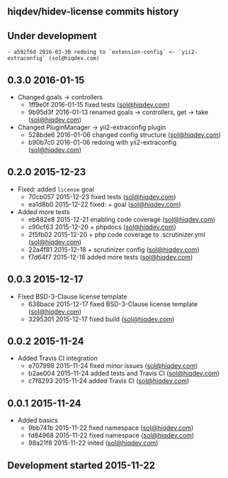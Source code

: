 hiqdev/hidev-license commits history
------------------------------------

## Under development

    - a592f6d 2016-03-30 redoing to `extension-config` <- `yii2-extraconfig` (sol@hiqdev.com)

## 0.3.0 2016-01-15

- Changed goals -> controllers
    - 1ff9e0f 2016-01-15 fixed tests (sol@hiqdev.com)
    - 9b95d3f 2016-01-13 renamed goals -> controllers, get -> take (sol@hiqdev.com)
- Changed PluginManager -> yii2-extraconfig plugin
    - 528bde6 2016-01-06 changed config structure (sol@hiqdev.com)
    - b90b7c0 2016-01-06 redoing with yii2-extraconfig (sol@hiqdev.com)

## 0.2.0 2015-12-23

- Fixed: added `license` goal
    - 70cb057 2015-12-23 fixed tests (sol@hiqdev.com)
    - ea1d8b0 2015-12-22 fixed: +  goal (sol@hiqdev.com)
- Added more tests
    - eb882e8 2015-12-21 enabling code coverage (sol@hiqdev.com)
    - c90cf63 2015-12-20 + phpdocs (sol@hiqdev.com)
    - 2f5fb02 2015-12-20 + php code coverage to .scrutinizer.yml (sol@hiqdev.com)
    - 22a4f81 2015-12-18 + scrutinizer config (sol@hiqdev.com)
    - f7d64f7 2015-12-18 added more tests (sol@hiqdev.com)

## 0.0.3 2015-12-17

- Fixed BSD-3-Clause license template
    - 638bace 2015-12-17 fixed BSD-3-Clause license template (sol@hiqdev.com)
    - 3295301 2015-12-17 fixed build (sol@hiqdev.com)

## 0.0.2 2015-11-24

- Added Travis CI integration
    - e707998 2015-11-24 fixed minor issues (sol@hiqdev.com)
    - b2ae004 2015-11-24 added tests and Travis CI (sol@hiqdev.com)
    - c7f8293 2015-11-24 added Travis CI (sol@hiqdev.com)

## 0.0.1 2015-11-24

- Added basics
    - 9bb741b 2015-11-22 fixed namespace (sol@hiqdev.com)
    - fd84968 2015-11-22 fixed namespace (sol@hiqdev.com)
    - 98a21f8 2015-11-22 inited (sol@hiqdev.com)

## Development started 2015-11-22

